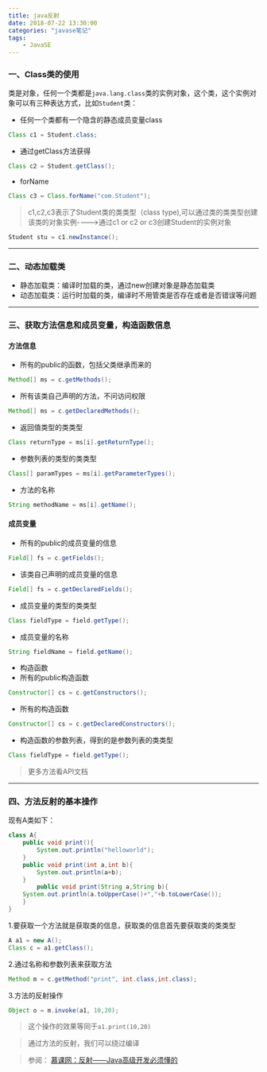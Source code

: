 ```yaml
---
title: java反射
date: 2018-07-22 13:30:00
categories: "javase笔记" 
tags:
    - JavaSE
---
```

### 一、Class类的使用
类是对象，任何一个类都是`java.lang.class`类的实例对象，这个类，这个实例对象可以有三种表达方式，比如`Student`类：
- 任何一个类都有一个隐含的静态成员变量class

```java
Class c1 = Student.class;
```
- 通过getClass方法获得

```java
Class c2 = Student.getClass();
```
- forName

```java
Class c3 = Class.forName("com.Student");
```
> c1,c2,c3表示了Student类的类类型（class type),可以通过类的类类型创建该类的对象实例---->通过c1 or c2 or c3创建Student的实例对象
```java
Student stu = c1.newInstance();
```
----
### 二、动态加载类
- 静态加载类：编译时加载的类，通过new创建对象是静态加载类
- 动态加载类：运行时加载的类，编译时不用管类是否存在或者是否错误等问题

----
### 三、获取方法信息和成员变量，构造函数信息
#### 方法信息
- 所有的public的函数，包括父类继承而来的

```java
Method[] ms = c.getMethods();
```
- 所有该类自己声明的方法，不问访问权限

```java
Method[] ms = c.getDeclaredMethods();
```
- 返回值类型的类类型

```java
Class returnType = ms[i].getReturnType();
```
- 参数列表的类型的类类型

```java
Class[] paramTypes = ms[i].getParameterTypes();
```
- 方法的名称

```java
String methodName = ms[i].getName();
```
#### 成员变量
- 所有的public的成员变量的信息

```java
Field[] fs = c.getFields();
```
- 该类自己声明的成员变量的信息

```java
Field[] fs = c.getDeclaredFields();
```
- 成员变量的类型的类类型

```java
Class fieldType = field.getType();
```
- 成员变量的名称

```java
String fieldName = field.getName();
```
- 构造函数
- 所有的public构造函数

```java
Constructor[] cs = c.getConstructors();
```
- 所有的构造函数

```java
Constructor[] cs = c.getDeclaredConstructors();
```

- 构造函数的参数列表，得到的是参数列表的类类型

```java
Class fieldType = field.getType();
```

> 更多方法看API文档

----
### 四、方法反射的基本操作 

现有A类如下：
```java
class A{
    public void print(){
        System.out.println("helloworld");
    }
    public void print(int a,int b){
        System.out.println(a+b);
    }
        public void print(String a,String b){
    System.out.println(a.toUpperCase()+","+b.toLowerCase());
    }
}
```

1.要获取一个方法就是获取类的信息，获取类的信息首先要获取类的类类型
```java
A a1 = new A();
Class c = a1.getClass();
```
2.通过名称和参数列表来获取方法
```java
Method m = c.getMethod("print", int.class,int.class);
```
3.方法的反射操作
```java
Object o = m.invoke(a1, 10,20);
```
> 这个操作的效果等同于`a1.print(10,20)`

> 通过方法的反射，我们可以绕过编译

> 参阅：
  [慕课网：反射——Java高级开发必须懂的](https://www.imooc.com/learn/199)